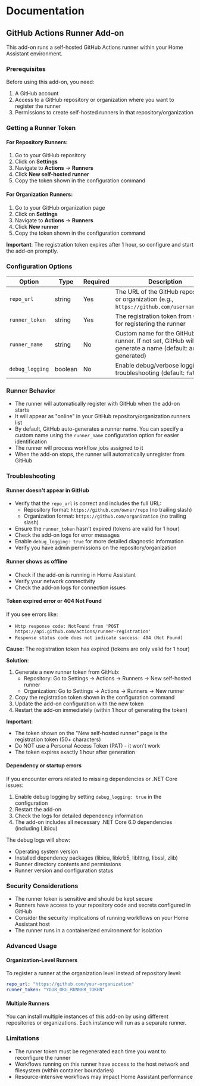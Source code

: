 # Documentation

## GitHub Actions Runner Add-on

This add-on runs a self-hosted GitHub Actions runner within your Home Assistant environment.

### Prerequisites

Before using this add-on, you need:

1. A GitHub account
2. Access to a GitHub repository or organization where you want to register the runner
3. Permissions to create self-hosted runners in that repository/organization

### Getting a Runner Token

#### For Repository Runners:

1. Go to your GitHub repository
2. Click on **Settings**
3. Navigate to **Actions** → **Runners**
4. Click **New self-hosted runner**
5. Copy the token shown in the configuration command

#### For Organization Runners:

1. Go to your GitHub organization page
2. Click on **Settings**
3. Navigate to **Actions** → **Runners**
4. Click **New runner**
5. Copy the token shown in the configuration command

**Important**: The registration token expires after 1 hour, so configure and start the add-on promptly.

### Configuration Options

| Option | Type | Required | Description |
|--------|------|----------|-------------|
| `repo_url` | string | Yes | The URL of the GitHub repository or organization (e.g., `https://github.com/username/repo`) |
| `runner_token` | string | Yes | The registration token from GitHub for registering the runner |
| `runner_name` | string | No | Custom name for the GitHub runner. If not set, GitHub will auto-generate a name (default: auto-generated) |
| `debug_logging` | boolean | No | Enable debug/verbose logging for troubleshooting (default: `false`) |

### Runner Behavior

- The runner will automatically register with GitHub when the add-on starts
- It will appear as "online" in your GitHub repository/organization runners list
- By default, GitHub auto-generates a runner name. You can specify a custom name using the `runner_name` configuration option for easier identification
- The runner will process workflow jobs assigned to it
- When the add-on stops, the runner will automatically unregister from GitHub

### Troubleshooting

#### Runner doesn't appear in GitHub

- Verify that the `repo_url` is correct and includes the full URL:
  - Repository format: `https://github.com/owner/repo` (no trailing slash)
  - Organization format: `https://github.com/organization` (no trailing slash)
- Ensure the `runner_token` hasn't expired (tokens are valid for 1 hour)
- Check the add-on logs for error messages
- Enable `debug_logging: true` for more detailed diagnostic information
- Verify you have admin permissions on the repository/organization

#### Runner shows as offline

- Check if the add-on is running in Home Assistant
- Verify your network connectivity
- Check the add-on logs for connection issues

#### Token expired error or 404 Not Found

If you see errors like:
- `Http response code: NotFound from 'POST https://api.github.com/actions/runner-registration'`
- `Response status code does not indicate success: 404 (Not Found)`

**Cause**: The registration token has expired (tokens are only valid for 1 hour)

**Solution**:
1. Generate a new runner token from GitHub:
   - Repository: Go to Settings → Actions → Runners → New self-hosted runner
   - Organization: Go to Settings → Actions → Runners → New runner
2. Copy the registration token shown in the configuration command
3. Update the add-on configuration with the new token
4. Restart the add-on immediately (within 1 hour of generating the token)

**Important**: 
- The token shown on the "New self-hosted runner" page is the registration token (50+ characters)
- Do NOT use a Personal Access Token (PAT) - it won't work
- The token expires exactly 1 hour after generation

#### Dependency or startup errors

If you encounter errors related to missing dependencies or .NET Core issues:

1. Enable debug logging by setting `debug_logging: true` in the configuration
2. Restart the add-on
3. Check the logs for detailed dependency information
4. The add-on includes all necessary .NET Core 6.0 dependencies (including Libicu)

The debug logs will show:
- Operating system version
- Installed dependency packages (libicu, libkrb5, liblttng, libssl, zlib)
- Runner directory contents and permissions
- Runner version and configuration status

### Security Considerations

- The runner token is sensitive and should be kept secure
- Runners have access to your repository code and secrets configured in GitHub
- Consider the security implications of running workflows on your Home Assistant host
- The runner runs in a containerized environment for isolation

### Advanced Usage

#### Organization-Level Runners

To register a runner at the organization level instead of repository level:

```yaml
repo_url: "https://github.com/your-organization"
runner_token: "YOUR_ORG_RUNNER_TOKEN"
```

#### Multiple Runners

You can install multiple instances of this add-on by using different repositories or organizations. Each instance will run as a separate runner.

### Limitations

- The runner token must be regenerated each time you want to reconfigure the runner
- Workflows running on this runner have access to the host network and filesystem (within container boundaries)
- Resource-intensive workflows may impact Home Assistant performance
